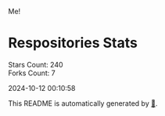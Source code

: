 Me!

# Respositories Stats
Stars Count: 240  
Forks Count: 7

2024-10-12 00:10:58  

This README is automatically generated by [🐰](https://github.com/rnitta/rnitta).
